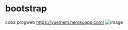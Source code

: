 # bootstrap
coba progweb
https://yuemem.herokuapp.com/
![image](https://user-images.githubusercontent.com/46804104/160568065-e74effe4-f63c-41ca-a988-0a62badbaa7e.png)
